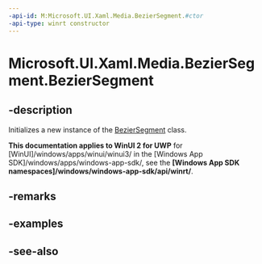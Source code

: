 ```yaml
---
-api-id: M:Microsoft.UI.Xaml.Media.BezierSegment.#ctor
-api-type: winrt constructor
---
```


<!-- Method syntax
public BezierSegment()
-->

# Microsoft.UI.Xaml.Media.BezierSegment.BezierSegment

## -description
Initializes a new instance of the [BezierSegment](beziersegment.md) class.

**This documentation applies to WinUI 2 for UWP** for [WinUI]/windows/apps/winui/winui3/ in the [Windows App SDK]/windows/apps/windows-app-sdk/, see the **[Windows App SDK namespaces]/windows/windows-app-sdk/api/winrt/**.

## -remarks

## -examples

## -see-also
